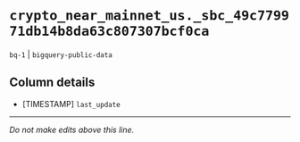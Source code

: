 # `crypto_near_mainnet_us._sbc_49c779971db14b8da63c807307bcf0ca`
`bq-1` | `bigquery-public-data`

## Column details
* [TIMESTAMP] `last_update`

-------------------------------------------------------------------------------
*Do not make edits above this line.*
